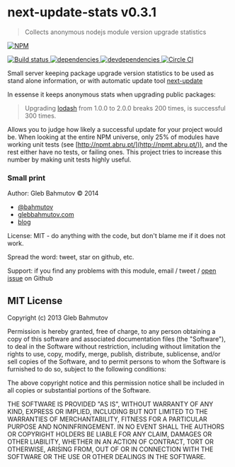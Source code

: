 # next-update-stats v0.3.1

> Collects anonymous nodejs module version upgrade statistics

[![NPM][next-update-stats-icon] ][next-update-stats-url]

[![Build status][next-update-stats-ci-image] ][next-update-stats-ci-url]
[![dependencies][next-update-stats-dependencies-image] ][next-update-stats-dependencies-url]
[![devdependencies][next-update-stats-devdependencies-image] ][next-update-stats-devdependencies-url]
[![Circle CI](https://circleci.com/gh/bahmutov/next-update-stats.svg?style=svg) ](https://circleci.com/gh/bahmutov/next-update-stats)

[next-update-stats-icon]: https://nodei.co/npm/next-update-stats.png?downloads=true
[next-update-stats-url]: https://npmjs.org/package/next-update-stats
[next-update-stats-ci-image]: https://travis-ci.org/bahmutov/next-update-stats.png?branch=master
[next-update-stats-ci-url]: https://travis-ci.org/bahmutov/next-update-stats
[next-update-stats-dependencies-image]: https://david-dm.org/bahmutov/next-update-stats.png
[next-update-stats-dependencies-url]: https://david-dm.org/bahmutov/next-update-stats
[next-update-stats-devdependencies-image]: https://david-dm.org/bahmutov/next-update-stats/dev-status.png
[next-update-stats-devdependencies-url]: https://david-dm.org/bahmutov/next-update-stats#info=devDependencies



Small server keeping package upgrade version statistics to be used
as stand alone information, or with automatic update tool
[next-update](https://github.com/bahmutov/next-update)

In essense it keeps anonymous stats when upgrading public packages:

> Upgrading [lodash](https://npmjs.org/package/lodash)
from 1.0.0 to 2.0.0 breaks 200 times, is successful 300 times.

Allows you to judge how likely a successful update for your
project would be. When looking at the entire NPM universe,
only 25% of modules have working unit tests
(see [http://npmt.abru.pt/](http://npmt.abru.pt/)), and the rest
either have no tests, or failing ones. This project tries to
increase this number by making unit tests highly useful.



### Small print

Author: Gleb Bahmutov &copy; 2014

* [@bahmutov](https://twitter.com/bahmutov)
* [glebbahmutov.com](http://glebbahmutov.com)
* [blog](http://bahmutov.calepin.co/)

License: MIT - do anything with the code, but don't blame me if it does not work.

Spread the word: tweet, star on github, etc.

Support: if you find any problems with this module, email / tweet /
[open issue](https://github.com/bahmutov/next-update-stats/issues) on Github



## MIT License

Copyright (c) 2013 Gleb Bahmutov

Permission is hereby granted, free of charge, to any person
obtaining a copy of this software and associated documentation
files (the "Software"), to deal in the Software without
restriction, including without limitation the rights to use,
copy, modify, merge, publish, distribute, sublicense, and/or sell
copies of the Software, and to permit persons to whom the
Software is furnished to do so, subject to the following
conditions:

The above copyright notice and this permission notice shall be
included in all copies or substantial portions of the Software.

THE SOFTWARE IS PROVIDED "AS IS", WITHOUT WARRANTY OF ANY KIND,
EXPRESS OR IMPLIED, INCLUDING BUT NOT LIMITED TO THE WARRANTIES
OF MERCHANTABILITY, FITNESS FOR A PARTICULAR PURPOSE AND
NONINFRINGEMENT. IN NO EVENT SHALL THE AUTHORS OR COPYRIGHT
HOLDERS BE LIABLE FOR ANY CLAIM, DAMAGES OR OTHER LIABILITY,
WHETHER IN AN ACTION OF CONTRACT, TORT OR OTHERWISE, ARISING
FROM, OUT OF OR IN CONNECTION WITH THE SOFTWARE OR THE USE OR
OTHER DEALINGS IN THE SOFTWARE.



